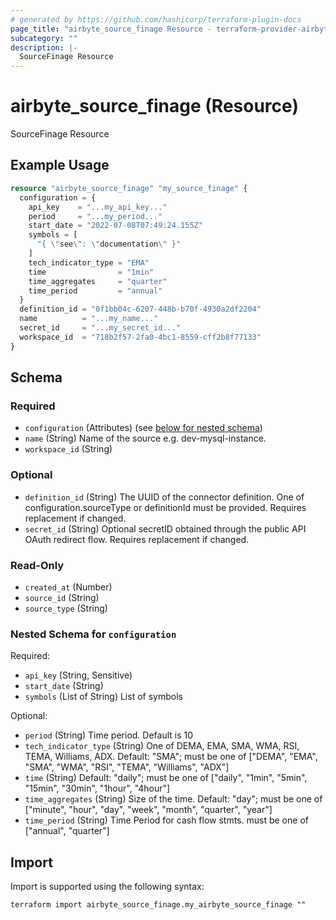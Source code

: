 ```yaml
---
# generated by https://github.com/hashicorp/terraform-plugin-docs
page_title: "airbyte_source_finage Resource - terraform-provider-airbyte"
subcategory: ""
description: |-
  SourceFinage Resource
---
```


# airbyte_source_finage (Resource)

SourceFinage Resource

## Example Usage

```terraform
resource "airbyte_source_finage" "my_source_finage" {
  configuration = {
    api_key    = "...my_api_key..."
    period     = "...my_period..."
    start_date = "2022-07-08T07:49:24.155Z"
    symbols = [
      "{ \"see\": \"documentation\" }"
    ]
    tech_indicator_type = "EMA"
    time                = "1min"
    time_aggregates     = "quarter"
    time_period         = "annual"
  }
  definition_id = "0f1bb04c-6207-448b-b70f-4930a2df2204"
  name          = "...my_name..."
  secret_id     = "...my_secret_id..."
  workspace_id  = "718b2f57-2fa0-4bc1-8559-cff2b8f77133"
}
```

<!-- schema generated by tfplugindocs -->
## Schema

### Required

- `configuration` (Attributes) (see [below for nested schema](#nestedatt--configuration))
- `name` (String) Name of the source e.g. dev-mysql-instance.
- `workspace_id` (String)

### Optional

- `definition_id` (String) The UUID of the connector definition. One of configuration.sourceType or definitionId must be provided. Requires replacement if changed.
- `secret_id` (String) Optional secretID obtained through the public API OAuth redirect flow. Requires replacement if changed.

### Read-Only

- `created_at` (Number)
- `source_id` (String)
- `source_type` (String)

<a id="nestedatt--configuration"></a>
### Nested Schema for `configuration`

Required:

- `api_key` (String, Sensitive)
- `start_date` (String)
- `symbols` (List of String) List of symbols

Optional:

- `period` (String) Time period. Default is 10
- `tech_indicator_type` (String) One of DEMA, EMA, SMA, WMA, RSI, TEMA, Williams, ADX. Default: "SMA"; must be one of ["DEMA", "EMA", "SMA", "WMA", "RSI", "TEMA", "Williams", "ADX"]
- `time` (String) Default: "daily"; must be one of ["daily", "1min", "5min", "15min", "30min", "1hour", "4hour"]
- `time_aggregates` (String) Size of the time. Default: "day"; must be one of ["minute", "hour", "day", "week", "month", "quarter", "year"]
- `time_period` (String) Time Period for cash flow stmts. must be one of ["annual", "quarter"]

## Import

Import is supported using the following syntax:

```shell
terraform import airbyte_source_finage.my_airbyte_source_finage ""
```
